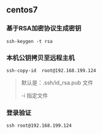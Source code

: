 ## centos7

### 基于RSA加密协议生成密钥

```
ssh-keygen -t rsa
```

### 本机公钥拷贝至远程主机

```
ssh-copy-id  root@192.168.199.124
```

> 默认是：.ssh/id_rsa.pub 文件
>
> -i 指定文件

### 登录验证

```
ssh root@192.168.199.124
```
